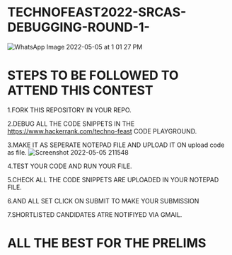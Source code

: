 # TECHNOFEAST2022-SRCAS-DEBUGGING-ROUND-1-

![WhatsApp Image 2022-05-05 at 1 01 27 PM](https://user-images.githubusercontent.com/104997822/166947061-7c618056-5b08-4591-a4d8-a18db5ccc146.jpeg)



# STEPS TO BE FOLLOWED TO ATTEND THIS CONTEST
1.FORK THIS REPOSITORY IN YOUR REPO.


2.DEBUG ALL THE CODE SNIPPETS IN THE https://www.hackerrank.com/techno-feast CODE PLAYGROUND.


3.MAKE IT AS SEPERATE NOTEPAD FILE AND UPLOAD IT ON upload code as file. ![Screenshot 2022-05-05 211548](https://user-images.githubusercontent.com/104997822/166961754-05088c7c-e3f0-4bb2-b198-f9ade1d765cc.jpg)


4.TEST YOUR CODE AND RUN YOUR FILE.


5.CHECK ALL THE CODE SNIPPETS ARE UPLOADED IN YOUR NOTEPAD FILE.


6.AND ALL SET CLICK ON SUBMIT TO MAKE YOUR SUBMISSION 


7.SHORTLISTED CANDIDATES ATRE NOTIFIYED VIA GMAIL.


# ALL THE BEST FOR THE PRELIMS



